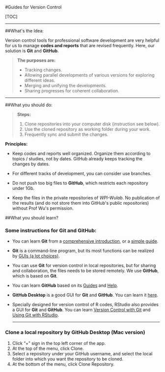 #Guides for Version Control 


[TOC]

-----

##What's the Idea:


Version control tools for professional software development are very helpful for us to manage **codes and reports** that are revised frequently. Here, our solution is **Git** and **GitHub**. 

> **The purposes are:**
> 
> - Tracking changes.
> - Allowing parallel developments of various versions for exploring different ideas.
> - Merging and unifying the developments. 
> - Sharing progresses for coherent collaboration.

---

##What you should do:


> **Steps:**
>
> 1. Clone repositories into your computer disk (instruction see below).
> 2. Use the cloned repository as working folder during your work.
> 3. Frequently sync and submit the changes.



**Principles:**

- Keep codes and reports well organized. Organize them according to topics / studies, not by dates. GitHub already keeps tracking the changes by dates. 

- For different tracks of development, you can consider use branches. 

- Do not push too big files to **GitHub**, which restricts each repository under 1Gb. 

- Keep the files in the private repositories of *WPI-Wulab*. No publication of the results (and do not store them into GitHub's public repositories) without Prof Wu's permission.  





##What you should learn? 

### Some instructions for Git and GitHub:


- You can learn **Git** from a [comprehensive introduction][1], or a [simple guide][2]. 

- **Git** is a command-line program, but its most functions can be realized by [GUIs (a lot choices)][3]. 

- You can use **Git** for version control in local repositories, but for sharing and collaboration, the files needs to be stored remotely. We use **GitHub**, which is based on **Git**.

- You can learn **GitHub** based on its [Guides][4] and [Help][5]. 

- **GitHub Desktop** is a good GUI for **Git** and **GitHub**. You can learn it [here][6]. 

- Specially designed for version control of R codes, RStudio also provides a GUI for **Git** and **GitHub**. You can learn [Version Control with Git][7] and [Using Git with RStudio][8]. 

  ------
 

  [1]: http://git-scm.com/doc
  [2]: http://rogerdudler.github.io/git-guide/
  [3]: http://git-scm.com/downloads/guis. 
  [4]: https://guides.github.com
  [5]: https://help.github.com
  [6]: https://help.github.com/desktop/
  [7]: https://support.rstudio.com/hc/en-us/articles/200532077-Version-Control-with-Git-and-SVN
  [8]: https://jennybc.github.io/2014-05-12-ubc/ubc-r/session03_git.html
  
  
### Clone a local repository by GitHub Desktop (Mac version) 
1. Click “+” sign in the top left corner of the app. 
2. At the top of the menu, click Clone. 
3. Select a repository under your GitHub username, and select the local folder into which you want the repository to be cloned. 
4. At the bottom of the menu, click Clone Repository. 
